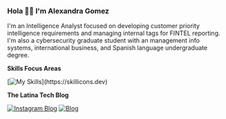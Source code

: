 ### Hola 👋🏼 I'm Alexandra Gomez
I'm an Intelligence Analyst focused on developing customer priority intelligence requirements and managing internal tags for FINTEL reporting. I'm also a cybersecurity graduate student with an management info systems, international business, and Spanish language undergraduate degree.

**Skills Focus Areas**

[![My Skills](https://skillicons.dev/icons?i=linux,mysql,py,)](https://skillicons.dev)

**The Latina Tech Blog**

[![Instagram Blog](https://skillicons.dev/icons?i=instagram)](https://instagram.com/thelatinatech)
[![Blog](https://skillicons.dev/icons?i=github)](https://thelatinatech.github.io)
